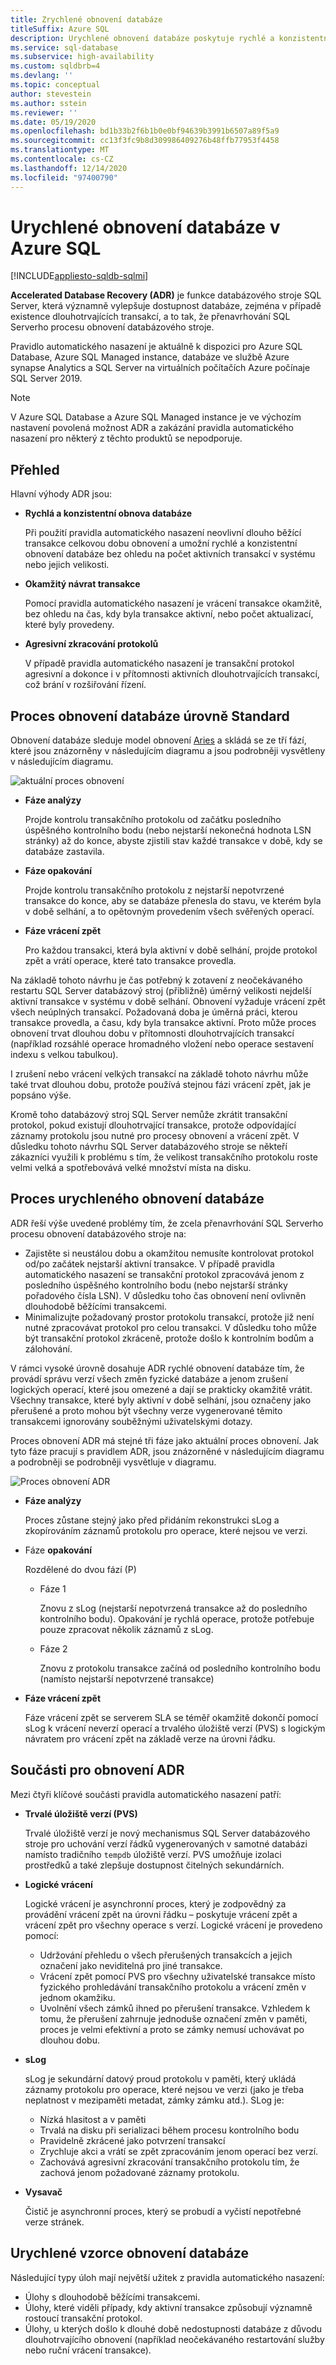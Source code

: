 ```yaml
---
title: Zrychlené obnovení databáze
titleSuffix: Azure SQL
description: Urychlené obnovení databáze poskytuje rychlé a konzistentní obnovení databáze, okamžité vrácení transakcí a agresivní zkracování protokolů pro databáze v portfoliu SQL Azure.
ms.service: sql-database
ms.subservice: high-availability
ms.custom: sqldbrb=4
ms.devlang: ''
ms.topic: conceptual
author: stevestein
ms.author: sstein
ms.reviewer: ''
ms.date: 05/19/2020
ms.openlocfilehash: bd1b33b2f6b1b0e0bf94639b3991b6507a89f5a9
ms.sourcegitcommit: cc13f3fc9b8d309986409276b48ffb77953f4458
ms.translationtype: MT
ms.contentlocale: cs-CZ
ms.lasthandoff: 12/14/2020
ms.locfileid: "97400790"
---
```

# <a name="accelerated-database-recovery-in-azure-sql"></a>Urychlené obnovení databáze v Azure SQL 
[!INCLUDE[appliesto-sqldb-sqlmi](includes/appliesto-sqldb-sqlmi.md)]

**Accelerated Database Recovery (ADR)** je funkce databázového stroje SQL Server, která významně vylepšuje dostupnost databáze, zejména v případě existence dlouhotrvajících transakcí, a to tak, že přenavrhování SQL Serverho procesu obnovení databázového stroje. 

Pravidlo automatického nasazení je aktuálně k dispozici pro Azure SQL Database, Azure SQL Managed instance, databáze ve službě Azure synapse Analytics a SQL Server na virtuálních počítačích Azure počínaje SQL Server 2019. 

> [!NOTE] 
> V Azure SQL Database a Azure SQL Managed instance je ve výchozím nastavení povolená možnost ADR a zakázání pravidla automatického nasazení pro některý z těchto produktů se nepodporuje. 

## <a name="overview"></a>Přehled

Hlavní výhody ADR jsou:

- **Rychlá a konzistentní obnova databáze**

  Při použití pravidla automatického nasazení neovlivní dlouho běžící transakce celkovou dobu obnovení a umožní rychlé a konzistentní obnovení databáze bez ohledu na počet aktivních transakcí v systému nebo jejich velikosti.

- **Okamžitý návrat transakce**

  Pomocí pravidla automatického nasazení je vrácení transakce okamžitě, bez ohledu na čas, kdy byla transakce aktivní, nebo počet aktualizací, které byly provedeny.

- **Agresivní zkracování protokolů**

  V případě pravidla automatického nasazení je transakční protokol agresivní a dokonce i v přítomnosti aktivních dlouhotrvajících transakcí, což brání v rozšiřování řízení.

## <a name="standard-database-recovery-process"></a>Proces obnovení databáze úrovně Standard

Obnovení databáze sleduje model obnovení [Aries](https://people.eecs.berkeley.edu/~brewer/cs262/Aries.pdf) a skládá se ze tří fází, které jsou znázorněny v následujícím diagramu a jsou podrobněji vysvětleny v následujícím diagramu.

![aktuální proces obnovení](./media/accelerated-database-recovery/current-recovery-process.png)

- **Fáze analýzy**

  Projde kontrolu transakčního protokolu od začátku posledního úspěšného kontrolního bodu (nebo nejstarší nekonečná hodnota LSN stránky) až do konce, abyste zjistili stav každé transakce v době, kdy se databáze zastavila.

- **Fáze opakování**

  Projde kontrolu transakčního protokolu z nejstarší nepotvrzené transakce do konce, aby se databáze přenesla do stavu, ve kterém byla v době selhání, a to opětovným provedením všech svěřených operací.

- **Fáze vrácení zpět**

  Pro každou transakci, která byla aktivní v době selhání, projde protokol zpět a vrátí operace, které tato transakce provedla.

Na základě tohoto návrhu je čas potřebný k zotavení z neočekávaného restartu SQL Server databázový stroj (přibližně) úměrný velikosti nejdelší aktivní transakce v systému v době selhání. Obnovení vyžaduje vrácení zpět všech neúplných transakcí. Požadovaná doba je úměrná práci, kterou transakce provedla, a času, kdy byla transakce aktivní. Proto může proces obnovení trvat dlouhou dobu v přítomnosti dlouhotrvajících transakcí (například rozsáhlé operace hromadného vložení nebo operace sestavení indexu s velkou tabulkou).

I zrušení nebo vrácení velkých transakcí na základě tohoto návrhu může také trvat dlouhou dobu, protože používá stejnou fázi vrácení zpět, jak je popsáno výše.

Kromě toho databázový stroj SQL Server nemůže zkrátit transakční protokol, pokud existují dlouhotrvající transakce, protože odpovídající záznamy protokolu jsou nutné pro procesy obnovení a vrácení zpět. V důsledku tohoto návrhu SQL Server databázového stroje se někteří zákazníci využili k problému s tím, že velikost transakčního protokolu roste velmi velká a spotřebovává velké množství místa na disku.

## <a name="the-accelerated-database-recovery-process"></a>Proces urychleného obnovení databáze

ADR řeší výše uvedené problémy tím, že zcela přenavrhování SQL Serverho procesu obnovení databázového stroje na:

- Zajistěte si neustálou dobu a okamžitou nemusíte kontrolovat protokol od/po začátek nejstarší aktivní transakce. V případě pravidla automatického nasazení se transakční protokol zpracovává jenom z posledního úspěšného kontrolního bodu (nebo nejstarší stránky pořadového čísla LSN). V důsledku toho čas obnovení není ovlivněn dlouhodobě běžícími transakcemi.
- Minimalizujte požadovaný prostor protokolu transakcí, protože již není nutné zpracovávat protokol pro celou transakci. V důsledku toho může být transakční protokol zkráceně, protože došlo k kontrolním bodům a zálohování.

V rámci vysoké úrovně dosahuje ADR rychlé obnovení databáze tím, že provádí správu verzí všech změn fyzické databáze a jenom zrušení logických operací, které jsou omezené a dají se prakticky okamžitě vrátit. Všechny transakce, které byly aktivní v době selhání, jsou označeny jako přerušené a proto mohou být všechny verze vygenerované těmito transakcemi ignorovány souběžnými uživatelskými dotazy.

Proces obnovení ADR má stejné tři fáze jako aktuální proces obnovení. Jak tyto fáze pracují s pravidlem ADR, jsou znázorněné v následujícím diagramu a podrobněji se podrobněji vysvětluje v diagramu.

![Proces obnovení ADR](./media/accelerated-database-recovery/adr-recovery-process.png)

- **Fáze analýzy**

  Proces zůstane stejný jako před přidáním rekonstrukci sLog a zkopírováním záznamů protokolu pro operace, které nejsou ve verzi.
  
- Fáze **opakování**

  Rozdělené do dvou fází (P)
  - Fáze 1

      Znovu z sLog (nejstarší nepotvrzená transakce až do posledního kontrolního bodu). Opakování je rychlá operace, protože potřebuje pouze zpracovat několik záznamů z sLog.

  - Fáze 2

     Znovu z protokolu transakce začíná od posledního kontrolního bodu (namísto nejstarší nepotvrzené transakce)

- **Fáze vrácení zpět**

   Fáze vrácení zpět se serverem SLA se téměř okamžitě dokončí pomocí sLog k vrácení neverzí operací a trvalého úložiště verzí (PVS) s logickým návratem pro vrácení zpět na základě verze na úrovni řádku.

## <a name="adr-recovery-components"></a>Součásti pro obnovení ADR

Mezi čtyři klíčové součásti pravidla automatického nasazení patří:

- **Trvalé úložiště verzí (PVS)**

  Trvalé úložiště verzí je nový mechanismus SQL Server databázového stroje pro uchování verzí řádků vygenerovaných v samotné databázi namísto tradičního `tempdb` úložiště verzí. PVS umožňuje izolaci prostředků a také zlepšuje dostupnost čitelných sekundárních.

- **Logické vrácení**

  Logické vrácení je asynchronní proces, který je zodpovědný za provádění vrácení zpět na úrovni řádku – poskytuje vrácení zpět a vrácení zpět pro všechny operace s verzí. Logické vrácení je provedeno pomocí:

  - Udržování přehledu o všech přerušených transakcích a jejich označení jako neviditelná pro jiné transakce. 
  - Vrácení zpět pomocí PVS pro všechny uživatelské transakce místo fyzického prohledávání transakčního protokolu a vrácení změn v jednom okamžiku.
  - Uvolnění všech zámků ihned po přerušení transakce. Vzhledem k tomu, že přerušení zahrnuje jednoduše označení změn v paměti, proces je velmi efektivní a proto se zámky nemusí uchovávat po dlouhou dobu.

- **sLog**

  sLog je sekundární datový proud protokolu v paměti, který ukládá záznamy protokolu pro operace, které nejsou ve verzi (jako je třeba neplatnost v mezipaměti metadat, zámky zámku atd.). SLog je:

  - Nízká hlasitost a v paměti
  - Trvalá na disku při serializaci během procesu kontrolního bodu
  - Pravidelně zkrácené jako potvrzení transakcí
  - Zrychluje akci a vrátí se zpět zpracováním jenom operací bez verzí.  
  - Zachovává agresivní zkracování transakčního protokolu tím, že zachová jenom požadované záznamy protokolu.

- **Vysavač**

  Čistič je asynchronní proces, který se probudí a vyčistí nepotřebné verze stránek.

## <a name="accelerated-database-recovery-patterns"></a>Urychlené vzorce obnovení databáze

Následující typy úloh mají největší užitek z pravidla automatického nasazení:

- Úlohy s dlouhodobě běžícími transakcemi.
- Úlohy, které viděli případy, kdy aktivní transakce způsobují významně rostoucí transakční protokol.  
- Úlohy, u kterých došlo k dlouhé době nedostupnosti databáze z důvodu dlouhotrvajícího obnovení (například neočekávaného restartování služby nebo ruční vrácení transakce).
